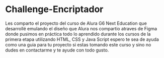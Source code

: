 # Challenge-Encriptador
Les comparto el proyecto del curso de Alura G6 Next Education que desarrollé emulando el diseño que Alura nos compartio atraves de Figma donde pusimos en práctica todo lo aprendido durante los cursos de la primera etapa utilizando HTML, CSS y Java Script espero te sea de ayuda como una guia para tu proyecto si estas tomando este curso y sino no dudes en contactarme y te ayude con todo gusto.  
